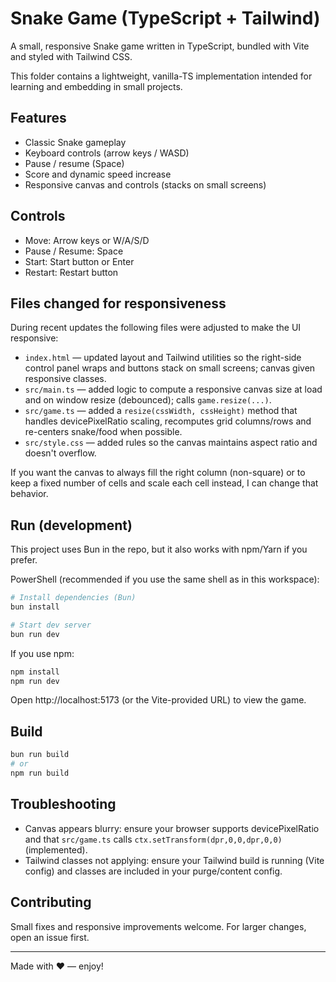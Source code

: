 # Snake Game (TypeScript + Tailwind)

A small, responsive Snake game written in TypeScript, bundled with Vite and styled with Tailwind CSS.

This folder contains a lightweight, vanilla-TS implementation intended for learning and embedding in small projects.

## Features

- Classic Snake gameplay
- Keyboard controls (arrow keys / WASD)
- Pause / resume (Space)
- Score and dynamic speed increase
- Responsive canvas and controls (stacks on small screens)

## Controls

- Move: Arrow keys or W/A/S/D
- Pause / Resume: Space
- Start: Start button or Enter
- Restart: Restart button

## Files changed for responsiveness

During recent updates the following files were adjusted to make the UI responsive:

- `index.html` — updated layout and Tailwind utilities so the right-side control panel wraps and buttons stack on small screens; canvas given responsive classes.
- `src/main.ts` — added logic to compute a responsive canvas size at load and on window resize (debounced); calls `game.resize(...)`.
- `src/game.ts` — added a `resize(cssWidth, cssHeight)` method that handles devicePixelRatio scaling, recomputes grid columns/rows and re-centers snake/food when possible.
- `src/style.css` — added rules so the canvas maintains aspect ratio and doesn't overflow.

If you want the canvas to always fill the right column (non-square) or to keep a fixed number of cells and scale each cell instead, I can change that behavior.

## Run (development)

This project uses Bun in the repo, but it also works with npm/Yarn if you prefer.

PowerShell (recommended if you use the same shell as in this workspace):

```powershell
# Install dependencies (Bun)
bun install

# Start dev server
bun run dev
```

If you use npm:

```powershell
npm install
npm run dev
```

Open http://localhost:5173 (or the Vite-provided URL) to view the game.

## Build

```powershell
bun run build
# or
npm run build
```

## Troubleshooting

- Canvas appears blurry: ensure your browser supports devicePixelRatio and that `src/game.ts` calls `ctx.setTransform(dpr,0,0,dpr,0,0)` (implemented).
- Tailwind classes not applying: ensure your Tailwind build is running (Vite config) and classes are included in your purge/content config.

## Contributing

Small fixes and responsive improvements welcome. For larger changes, open an issue first.

---

Made with ❤️ — enjoy!

